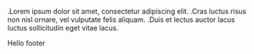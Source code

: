 .Lorem ipsum dolor sit amet, consectetur adipiscing elit.
.Cras luctus risus non nisl ornare, vel vulputate felis aliquam.
.Duis et lectus auctor lacus luctus sollicitudin eget vitae lacus.

Hello footer
